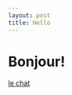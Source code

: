 ```yaml
---
layout: post
title: Hello
---
```


# Bonjour!

[le chat]({{site.baseurl}}/media/IMG-20240622-WA0001.jpg)
